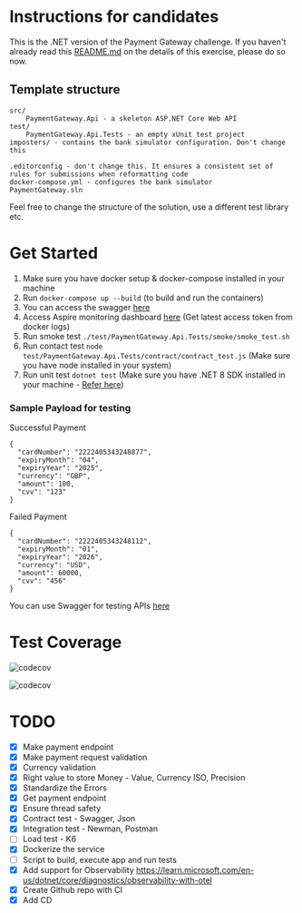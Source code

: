 # Instructions for candidates

This is the .NET version of the Payment Gateway challenge. If you haven't already read this [README.md](https://github.com/cko-recruitment/) on the details of this exercise, please do so now. 

## Template structure
```
src/
    PaymentGateway.Api - a skeleton ASP.NET Core Web API
test/
    PaymentGateway.Api.Tests - an empty xUnit test project
imposters/ - contains the bank simulator configuration. Don't change this

.editorconfig - don't change this. It ensures a consistent set of rules for submissions when reformatting code
docker-compose.yml - configures the bank simulator
PaymentGateway.sln
```

Feel free to change the structure of the solution, use a different test library etc.

# Get Started
1. Make sure you have docker setup & docker-compose installed in your machine
2. Run `docker-compose up --build` (to build and run the containers)
3. You can access the swagger [here](http://localhost:5001/swagger/index.html)
4. Access Aspire monitoring dashboard [here](http://localhost:18888/login?t=4a90e99a2bc2149d43c9f83a5ccf2963) (Get latest access token from docker logs)
5. Run smoke test `./test/PaymentGateway.Api.Tests/smoke/smoke_test.sh`
6. Run contact test `node test/PaymentGateway.Api.Tests/contract/contract_test.js` (Make sure you have node installed in your system)
7. Run unit test `dotnet test` (Make sure you have .NET 8 SDK installed in your machine - [Refer here](https://dotnet.microsoft.com/en-us/download/dotnet/8.0))

### Sample Payload for testing

Successful Payment
```
{
  "cardNumber": "2222405343248877",
  "expiryMonth": "04",
  "expiryYear": "2025",
  "currency": "GBP",
  "amount": 100,
  "cvv": "123"
}
```
Failed Payment
```
{
  "cardNumber": "2222405343248112",
  "expiryMonth": "01",
  "expiryYear": "2026",
  "currency": "USD",
  "amount": 60000,
  "cvv": "456"
}
```
You can use Swagger for testing APIs [here](http://localhost:5001/swagger/index.html)

# Test Coverage
![codecov](https://codecov.io/gh/umr55766/payment-gateway-challenge-dotnet/branch/main/graph/badge.svg)

![codecov](https://codecov.io/github/umr55766/payment-gateway-challenge-dotnet/graphs/tree.svg?token=A5OH2E0E3B)


# TODO
- [X] Make payment endpoint
- [X] Make payment request validation
- [X] Currency validation
- [X] Right value to store Money - Value, Currency ISO, Precision
- [X] Standardize the Errors
- [X] Get payment endpoint
- [X] Ensure thread safety
- [X] Contract test - Swagger, Json
- [X] Integration test - Newman, Postman
- [ ] Load test - K6
- [X] Dockerize the service
- [ ] Script to build, execute app and run tests
- [X] Add support for Observability https://learn.microsoft.com/en-us/dotnet/core/diagnostics/observability-with-otel
- [X] Create Github repo with CI
- [X] Add CD
